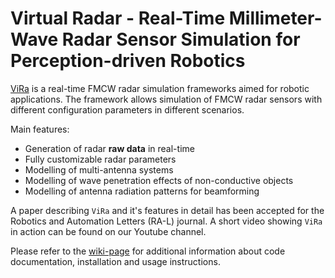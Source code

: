# Virtual Radar - Real-Time Millimeter-Wave Radar Sensor Simulation for Perception-driven Robotics

[ViRa](https://sites.google.com/view/virtualradar) is a real-time FMCW radar simulation frameworks aimed for robotic applications. The framework allows simulation of FMCW radar sensors with different configuration parameters in different scenarios. 

Main features: 

* Generation of radar **raw data** in real-time
* Fully customizable radar parameters
* Modelling of multi-antenna systems
* Modelling of wave penetration effects of non-conductive objects
* Modelling of antenna radiation patterns for beamforming

A paper describing `ViRa` and it's features in detail has been accepted for the Robotics and Automation Letters (RA-L) journal. A short video showing `ViRa` in action can be found on our Youtube channel.


Please refer to the [wiki-page](https://github.com/chstetco/virtualradar/wiki/_new) for additional information about code documentation, installation and usage instructions.
